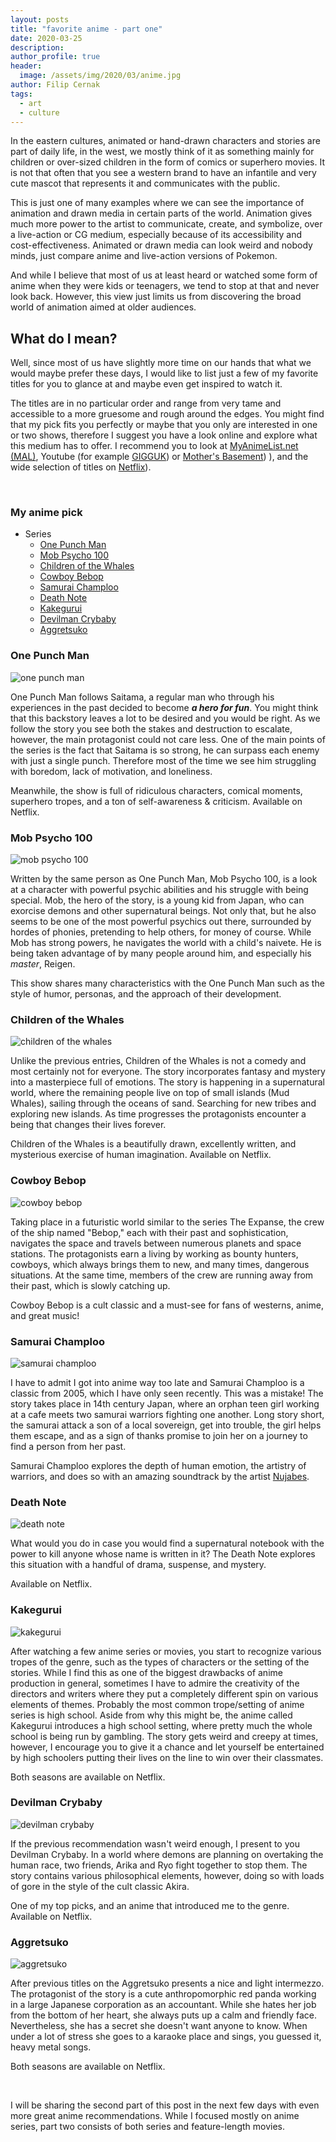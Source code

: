 ```yaml
---
layout: posts
title: "favorite anime - part one"
date: 2020-03-25
description:
author_profile: true
header:
  image: /assets/img/2020/03/anime.jpg
author: Filip Cernak
tags:
  - art
  - culture
---
```


In the eastern cultures, animated or hand-drawn characters and stories are part of daily life, in the west, we mostly think of it as something mainly for children or over-sized children in the form of comics or superhero movies. It is not that often that you see a western brand to have an infantile and very cute mascot that represents it and communicates with the public.

This is just one of many examples where we can see the importance of animation and drawn media in certain parts of the world. Animation gives much more power to the artist to communicate, create, and symbolize, over a live-action or CG medium, especially because of its accessibility and cost-effectiveness. Animated or drawn media can look weird and nobody minds, just compare anime and live-action versions of Pokemon.

And while I believe that most of us at least heard or watched some form of anime when they were kids or teenagers, we tend to stop at that and never look back. However, this view just limits us from discovering the broad world of animation aimed at older audiences.

## What do I mean?

Well, since most of us have slightly more time on our hands that what we would maybe prefer these days, I would like to list just a few of my favorite titles for you to glance at and maybe even get inspired to watch it.

The titles are in no particular order and range from very tame and accessible to a more gruesome and rough around the edges. You might find that my pick fits you perfectly or maybe that you only are interested in one or two shows, therefore I suggest you have a look online and explore what this medium has to offer. I recommend you to look at [MyAnimeList.net (MAL)](https://myanimelist.net), Youtube (for example [GIGGUK](https://www.youtube.com/user/gigguk/featured)) or [Mother's Basement](https://www.youtube.com/channel/UCBs2Y3i14e1NWQxOGliatmg/featured)) ), and the wide selection of titles on [Netflix](https://www.netflix.com/browse/genre/6721?bc=83)).

&nbsp;
### My anime pick
* Series
  * [One Punch Man](#one-punch-man)
  * [Mob Psycho 100](#mob-psycho-100)
  * [Children of the Whales](#children-of-whales)
  * [Cowboy Bebop](#cowboy-bebop)
  * [Samurai Champloo](#samurai-champloo)
  * [Death Note](#death-note)
  * [Kakegurui](#kakegurui)
  * [Devilman Crybaby](#devilman-crybaby)
  * [Aggretsuko](#aggretsuko)


### One Punch Man

![one punch man](/assets/img/2020/03/one-punch.jpg)

One Punch Man follows Saitama, a regular man who through his experiences in the past decided to become _**a hero for fun**_. You might think that this backstory leaves a lot to be desired and you would be right. As we follow the story you see both the stakes and destruction to escalate, however, the main protagonist could not care less. One of the main points of the series is the fact that Saitama is so strong, he can surpass each enemy with just a single punch. Therefore most of the time we see him struggling with boredom, lack of motivation, and loneliness.

Meanwhile, the show is full of ridiculous characters, comical moments, superhero tropes, and a ton of self-awareness & criticism. Available on Netflix.

### Mob Psycho 100

![mob psycho 100](/assets/img/2020/03/mobpsycho.jpg)

Written by the same person as One Punch Man, Mob Psycho 100, is a look at a character with powerful psychic abilities and his struggle with being special. Mob, the hero of the story, is a young kid from Japan, who can exorcise demons and other supernatural beings. Not only that, but he also seems to be one of the most powerful psychics out there, surrounded by hordes of phonies, pretending to help others, for money of course. While Mob has strong powers, he navigates the world with a child's naivete. He is being taken advantage of by many people around him, and especially his _master_, Reigen.

This show shares many characteristics with the One Punch Man such as the style of humor, personas, and the approach of their development.

### Children of the Whales

![children of the whales](/assets/img/2020/03/whales.jpg)

Unlike the previous entries, Children of the Whales is not a comedy and most certainly not for everyone. The story incorporates fantasy and mystery into a masterpiece full of emotions. The story is happening in a supernatural world, where the remaining people live on top of small islands (Mud Whales), sailing through the oceans of sand. Searching for new tribes and exploring new islands. As time progresses the protagonists encounter a being that changes their lives forever.

Children of the Whales is a beautifully drawn, excellently written, and mysterious exercise of human imagination. Available on Netflix.

### Cowboy Bebop

![cowboy bebop](/assets/img/2020/03/bebop.jpg)

Taking place in a futuristic world similar to the series The Expanse, the crew of the ship named "Bebop," each with their past and sophistication, navigates the space and travels between numerous planets and space stations. The protagonists earn a living by working as bounty hunters, cowboys, which always brings them to new, and many times, dangerous situations. At the same time, members of the crew are running away from their past, which is slowly catching up.

Cowboy Bebop is a cult classic and a must-see for fans of westerns, anime, and great music!    

### Samurai Champloo

![samurai champloo](/assets/img/2020/03/champloo.jpg)

I have to admit I got into anime way too late and Samurai Champloo is a classic from 2005, which I have only seen recently. This was a mistake! The story takes place in 14th century Japan, where an orphan teen girl working at a cafe meets two samurai warriors fighting one another. Long story short, the samurai attack a son of a local sovereign, get into trouble, the girl helps them escape, and as a sign of thanks promise to join her on a journey to find a person from her past.

Samurai Champloo explores the depth of human emotion, the artistry of warriors, and does so with an amazing soundtrack by the artist [Nujabes](https://open.spotify.com/playlist/37i9dQZF1E4BO0EW30VEmk).

### Death Note

![death note](/assets/img/2020/03/note.jpg)

What would you do in case you would find a supernatural notebook with the power to kill anyone whose name is written in it? The Death Note explores this situation with a handful of drama, suspense, and mystery.

Available on Netflix.

### Kakegurui

![kakegurui](/assets/img/2020/03/kakegurui.jpg)

After watching a few anime series or movies, you start to recognize various tropes of the genre, such as the types of characters or the setting of the stories. While I find this as one of the biggest drawbacks of anime production in general, sometimes I have to admire the creativity of the directors and writers where they put a completely different spin on various elements of themes. Probably the most common trope/setting of anime series is high school. Aside from why this might be, the anime called Kakegurui introduces a high school setting, where pretty much the whole school is being run by gambling. The story gets weird and creepy at times, however, I encourage you to give it a chance and let yourself be entertained by high schoolers putting their lives on the line to win over their classmates.

Both seasons are available on Netflix.

### Devilman Crybaby

![devilman crybaby](/assets/img/2020/03/devilman.jpg)

If the previous recommendation wasn't weird enough, I present to you Devilman Crybaby. In a world where demons are planning on overtaking the human race, two friends, Arika and Ryo fight together to stop them. The story contains various philosophical elements, however, doing so with loads of gore in the style of the cult classic Akira.

One of my top picks, and an anime that introduced me to the genre. Available on Netflix.

### Aggretsuko

![aggretsuko](/assets/img/2020/03/aggretsuko.jpg)

After previous titles on the Aggretsuko presents a nice and light intermezzo. The protagonist of the story is a cute anthropomorphic red panda working in a large Japanese corporation as an accountant. While she hates her job from the bottom of her heart, she always puts up a calm and friendly face. Nevertheless, she has a secret she doesn't want anyone to know. When under a lot of stress she goes to a karaoke place and sings, you guessed it, heavy metal songs.

Both seasons are available on Netflix.

&nbsp;

I will be sharing the second part of this post in the next few days with even more great anime recommendations. While I focused mostly on anime series, part two consists of both series and feature-length movies.
